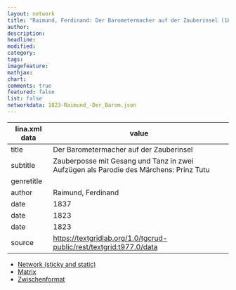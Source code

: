 ```yaml
---
layout: network
title: "Raimund, Ferdinand: Der Barometermacher auf der Zauberinsel (1823)"
author:
description:
headline:
modified:
category:
tags:
imagefeature: 
mathjax: 
chart: 
comments: true
featured: false
list: false
networkdata: 1823-Raimund_-Der_Barom.json
---
```

lina.xml data  | value
------------- | -------------
title|Der Barometermacher auf der Zauberinsel
subtitle|Zauberposse mit Gesang und Tanz in zwei Aufzügen als Parodie des Märchens: Prinz Tutu
genretitle|
author|Raimund, Ferdinand
date|1837
date|1823
date|1823
source|https://textgridlab.org/1.0/tgcrud-public/rest/textgrid:t977.0/data


* [Network (sticky and static)](/network116)
* [Matrix](/matrix116)
* [Zwischenformat](/lina116 )
